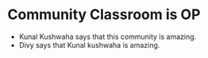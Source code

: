 # Community Classroom is OP

- Kunal Kushwaha says that this community is amazing.
- Divy says that Kunal kushwaha is amazing.
